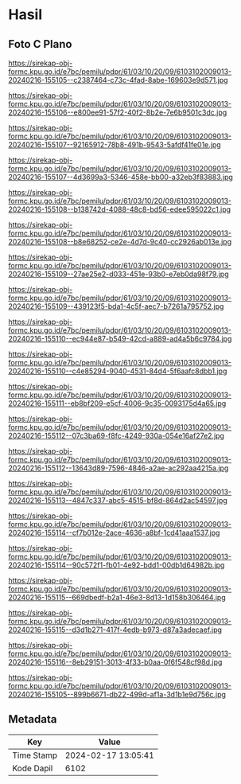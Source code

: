 # Hasil

## Foto C Plano

https://sirekap-obj-formc.kpu.go.id/e7bc/pemilu/pdpr/61/03/10/20/09/6103102009013-20240216-155105--c2387464-c73c-4fad-8abe-169603e9d571.jpg

https://sirekap-obj-formc.kpu.go.id/e7bc/pemilu/pdpr/61/03/10/20/09/6103102009013-20240216-155106--e800ee91-57f2-40f2-8b2e-7e6b9501c3dc.jpg

https://sirekap-obj-formc.kpu.go.id/e7bc/pemilu/pdpr/61/03/10/20/09/6103102009013-20240216-155107--92165912-78b8-491b-9543-5afdf41fe01e.jpg

https://sirekap-obj-formc.kpu.go.id/e7bc/pemilu/pdpr/61/03/10/20/09/6103102009013-20240216-155107--4d3699a3-5346-458e-bb00-a32eb3f83883.jpg

https://sirekap-obj-formc.kpu.go.id/e7bc/pemilu/pdpr/61/03/10/20/09/6103102009013-20240216-155108--b138742d-4088-48c8-bd56-edee595022c1.jpg

https://sirekap-obj-formc.kpu.go.id/e7bc/pemilu/pdpr/61/03/10/20/09/6103102009013-20240216-155108--b8e68252-ce2e-4d7d-9c40-cc2926ab013e.jpg

https://sirekap-obj-formc.kpu.go.id/e7bc/pemilu/pdpr/61/03/10/20/09/6103102009013-20240216-155109--27ae25e2-d033-451e-93b0-e7eb0da98f79.jpg

https://sirekap-obj-formc.kpu.go.id/e7bc/pemilu/pdpr/61/03/10/20/09/6103102009013-20240216-155109--439123f5-bda1-4c5f-aec7-b7261a795752.jpg

https://sirekap-obj-formc.kpu.go.id/e7bc/pemilu/pdpr/61/03/10/20/09/6103102009013-20240216-155110--ec944e87-b549-42cd-a889-ad4a5b6c9784.jpg

https://sirekap-obj-formc.kpu.go.id/e7bc/pemilu/pdpr/61/03/10/20/09/6103102009013-20240216-155110--c4e85294-9040-4531-84d4-5f6aafc8dbb1.jpg

https://sirekap-obj-formc.kpu.go.id/e7bc/pemilu/pdpr/61/03/10/20/09/6103102009013-20240216-155111--eb8bf209-e5cf-4006-9c35-0093175d4a65.jpg

https://sirekap-obj-formc.kpu.go.id/e7bc/pemilu/pdpr/61/03/10/20/09/6103102009013-20240216-155112--07c3ba69-f8fc-4249-930a-054e16af27e2.jpg

https://sirekap-obj-formc.kpu.go.id/e7bc/pemilu/pdpr/61/03/10/20/09/6103102009013-20240216-155112--13643d89-7596-4846-a2ae-ac292aa4215a.jpg

https://sirekap-obj-formc.kpu.go.id/e7bc/pemilu/pdpr/61/03/10/20/09/6103102009013-20240216-155113--4847c337-abc5-4515-bf8d-864d2ac54597.jpg

https://sirekap-obj-formc.kpu.go.id/e7bc/pemilu/pdpr/61/03/10/20/09/6103102009013-20240216-155114--cf7b012e-2ace-4636-a8bf-1cd41aaa1537.jpg

https://sirekap-obj-formc.kpu.go.id/e7bc/pemilu/pdpr/61/03/10/20/09/6103102009013-20240216-155114--90c572f1-fb01-4e92-bdd1-00db1d64982b.jpg

https://sirekap-obj-formc.kpu.go.id/e7bc/pemilu/pdpr/61/03/10/20/09/6103102009013-20240216-155115--669dbedf-b2a1-46e3-8d13-1d158b306464.jpg

https://sirekap-obj-formc.kpu.go.id/e7bc/pemilu/pdpr/61/03/10/20/09/6103102009013-20240216-155115--d3d1b271-417f-4edb-b973-d87a3adecaef.jpg

https://sirekap-obj-formc.kpu.go.id/e7bc/pemilu/pdpr/61/03/10/20/09/6103102009013-20240216-155116--8eb29151-3013-4f33-b0aa-0f6f548cf98d.jpg

https://sirekap-obj-formc.kpu.go.id/e7bc/pemilu/pdpr/61/03/10/20/09/6103102009013-20240216-155105--899b6671-db22-499d-af1a-3d1b1e9d756c.jpg


## Metadata

| Key        | Value               |
| ---------- | ------------------- |
| Time Stamp | 2024-02-17 13:05:41 |
| Kode Dapil | 6102                |



